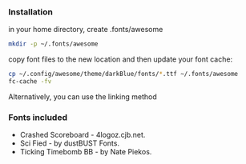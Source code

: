 ### Installation

in your home directory, create .fonts/awesome
```sh
mkdir -p ~/.fonts/awesome
```
copy font files to the new location and then update your font cache:

```sh
cp ~/.config/awesome/theme/darkBlue/fonts/*.ttf ~/.fonts/awesome
fc-cache -fv
```
Alternatively, you can use the linking method


### Fonts included

+ Crashed Scoreboard - 4logoz.cjb.net.
+ Sci Fied - by dustBUST Fonts.
+ Ticking Timebomb BB - by Nate Piekos.
